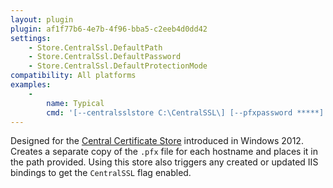 ```yaml
---
layout: plugin
plugin: af1f77b6-4e7b-4f96-bba5-c2eeb4d0dd42
settings:
    - Store.CentralSsl.DefaultPath
    - Store.CentralSsl.DefaultPassword
    - Store.CentralSsl.DefaultProtectionMode
compatibility: All platforms
examples:
    - 
        name: Typical
        cmd: '[‑‑centralsslstore C:\CentralSSL\] [‑‑pfxpassword *****]'                               
---
```


Designed for the [Central Certificate Store](https://blogs.msdn.microsoft.com/kaushal/2012/10/11/central-certificate-store-ccs-with-iis-8-windows-server-2012/) 
introduced in Windows 2012. Creates a separate copy of the `.pfx` file for each hostname and places it in the path provided. Using this store also triggers any created or updated IIS bindings to get the `CentralSSL` flag enabled. 